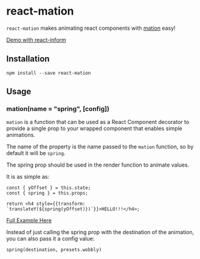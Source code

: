 # react-mation

`react-mation` makes animating react components with [mation](https://github.com/theadam/mation) easy!

[Demo with react-inform](http://theadam.github.io/react-inform/examples/mation-example/)

## Installation

`npm install --save react-mation`

## Usage

### mation(name = "spring", [config])

`mation` is a function that can be used as a React Component decorator to provide a single prop to your wrapped component that enables simple animations.

The name of the property is the name passed to the `mation` function, so by default it will be `spring`.

The spring prop should be used in the render function to animate values.

It is as simple as:
```
const { yOffset } = this.state;
const { spring } = this.props;

return <h4 style={{transform: `translateY(${spring(yOffset)})`}}>HELLO!!!</h4>;
```

[Full Example Here](https://jsfiddle.net/theadam/08ymvyuu/3/embedded/result%2Cjs%2Chtml/)

Instead of just calling the spring prop with the destination of the animation, you can also pass it a config value:

`spring(destination, presets.wobbly)`


